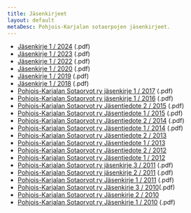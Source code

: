 ```yaml
---
title: Jäsenkirjeet
layout: default
metaDesc: Pohjois-Karjalan sotaorpojen jäsenkirjeet.
---
```


- <a href="../files/jasenkirjeet/jasenkirje-1-2024.pdf">Jäsenkirje 1 / 2024</a> (.pdf)
- <a href="../files/jasenkirjeet/jasenkirje-1-2023.pdf">Jäsenkirje 1 / 2023</a> (.pdf)
- <a href="../files/jasenkirjeet/jasenkirje-1-2022.pdf">Jäsenkirje 1 / 2022</a> (.pdf)
- <a href="../files/jasenkirjeet/jasenkirje-1-2020.pdf">Jäsenkirje 1 / 2020</a> (.pdf)
- <a href="../files/jasenkirjeet/Jasenkirje-1-2019.pdf">Jäsenkirje 1 / 2019</a> (.pdf)
- <a href="../files/jasenkirjeet/Jasenkirje-1-2018.pdf">Jäsenkirje 1 / 2018</a> (.pdf)
- <a href="../files/jasenkirjeet/Jasenkirje-1-2017.pdf">Pohjois-Karjalan Sotaorvot ry jäsenkirje 1 / 2017</a> (.pdf)
- <a href="../files/jasenkirjeet/Jasenkirje-1-2016.pdf">Pohjois-Karjalan Sotaorvot ry jäsenkirje 1 / 2016</a> (.pdf)
- <a href="../files/jasenkirjeet/Jasenkirje-2015-syksy-PDF-1.pdf">Pohjois-Karjalan Sotaorvot ry Jäsentiedote 2 / 2015</a> (.pdf)
- <a href="../files/jasenkirjeet/Jasenkirje-1-2015.pdf">Pohjois-Karjalan Sotaorvot ry Jäsentiedote 1 / 2015</a> (.pdf)
- <a href="../files/jasenkirjeet/Jasenkirje-2-2014.pdf">Pohjois-Karjalan Sotaorvot ry Jäsentiedote 2 / 2014</a> (.pdf)
- <a href="../files/jasenkirjeet/Jasenkirje-2014-1.pdf">Pohjois-Karjalan Sotaorvot ry Jäsentiedote 1 / 2014</a> (.pdf)
- <a href="../files/jasenkirjeet/Jasenkirje-2-2013.docx">Pohjois-Karjalan Sotaorvot ry Jäsentiedote 2 / 2013</a>
- <a href="../files/jasenkirjeet/Jasenkirje-2013-1-1.doc">Pohjois-Karjalan Sotaorvot ry Jäsentiedote 1 / 2013</a>
- <a href="../files/jasenkirjeet/Jasenkirje-2-2012-2.docx">Pohjois-Karjalan Sotaorvot ry Jäsentiedote 2 / 2012</a>
- <a href="../files/jasenkirjeet/Pohjois-Karjalan-Sotaorvot-ry-Jasentiedote-1-2012.doc">Pohjois-Karjalan Sotaorvot ry Jäsentiedote 1 / 2012</a>
- <a href="../files/jasenkirjeet/Jasenkirje-5.10.2011-Pohjois-Karjalan-Sotaorvot.pdf">Pohjois-Karjalan Sotaorvot ry jäsenkirje 3 / 2011</a> (.pdf)
- <a href="../files/jasenkirjeet/Pohjois-Karjalan-Sotaorvot-ry-Jasentiedote-2-2011.pdf">Pohjois-Karjalan Sotaorvot ry jäsenkirje 2 / 2011</a> (.pdf)
- <a href="../files/jasenkirjeet/Pohjois-Karjalan-Sotaorvot-ry-Jasentiedote-1-2011.pdf">Pohjois-Karjalan Sotaorvot ry Jäsenkirje 1 / 2011</a> (.pdf)
- <a href="../files/jasenkirjeet/Jasenkirje-3-2010-Pohjois-Karjalan-Sotaorvot.pdf">Pohjois-Karjalan Sotaorvot ry Jäsenkirje 3 / 2010</a>(.pdf)
- <a href="../files/jasenkirjeet/Pohjois-Karjalan-Sotaorvot-ry-Jasentiedote-2-2010.pdf">Pohjois-Karjalan Sotaorvot ry Jäsenkirje 2 / 2010</a>
- <a href="../files/jasenkirjeet/Pohjois-Karjalan-Sotaorvot-ry-Jasentiedote-1-2010-Aune-Inkeri-lisayksella.pdf">Pohjois-Karjalan Sotaorvot ry Jäsenkirje 1 / 2010</a> (.pdf)
